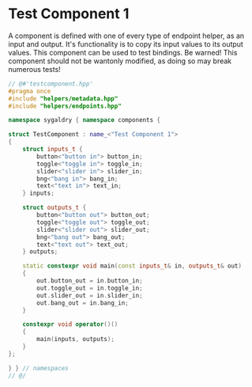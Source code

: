 # Test Component 1

A component is defined with one of every type of endpoint helper, as an input
and output. It's functionality is to copy its input values to its output values.
This component can be used to test bindings. Be warned! This component should
not be wantonly modified, as doing so may break numerous tests!

```cpp
// @#'testcomponent.hpp'
#pragma once
#include "helpers/metadata.hpp"
#include "helpers/endpoints.hpp"

namespace sygaldry { namespace components {

struct TestComponent : name_<"Test Component 1">
{
    struct inputs_t {
        button<"button in"> button_in;
        toggle<"toggle in"> toggle_in;
        slider<"slider in"> slider_in;
        bng<"bang in"> bang_in;
        text<"text in"> text_in;
    } inputs;

    struct outputs_t {
        button<"button out"> button_out;
        toggle<"toggle out"> toggle_out;
        slider<"slider out"> slider_out;
        bng<"bang out"> bang_out;
        text<"text out"> text_out;
    } outputs;

    static constexpr void main(const inputs_t& in, outputs_t& out)
    {
        out.button_out = in.button_in;
        out.toggle_out = in.toggle_in;
        out.slider_out = in.slider_in;
        out.bang_out = in.bang_in;
    }

    constexpr void operator()()
    {
        main(inputs, outputs);
    }
};

} } // namespaces
// @/
```
